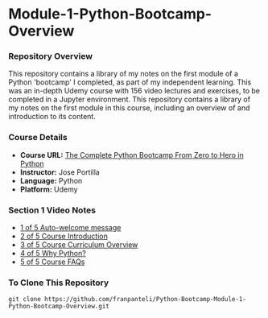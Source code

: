 # Module-1-Python-Bootcamp-Overview
### Repository Overview 

This repository contains a library of my notes on the first module of a Python 'bootcamp' I completed, as part of my independent learning. This was an in-depth Udemy course with 156 video lectures and exercises, to be completed in a Jupyter environment. This repository contains a library of my notes on the first module in this course, including an overview of and introduction to its content. 

### Course Details
- **Course URL:** [The Complete Python Bootcamp From Zero to Hero in Python](https://www.udemy.com/course/complete-python-bootcamp/?couponCode=ST18MT62524)
- **Instructor:** Jose Portilla
- **Language:** Python
- **Platform:** Udemy 
  
### Section 1 Video Notes
- [1 of 5 Auto-welcome message](https://github.com/franpanteli/Python-Bootcamp-Module-1-Python-Bootcamp-Overview/blob/main/Notes%20on%20Videos%20-%20Module%201%20Python%20Bootcamp%20Overview/1%20of%205%20Auto-welcome%20message.pdf)
- [2 of 5 Course Introduction](https://github.com/franpanteli/Python-Bootcamp-Module-1-Python-Bootcamp-Overview/blob/main/Notes%20on%20Videos%20-%20Module%201%20Python%20Bootcamp%20Overview/2%20of%205%20Course%20Introduction.pdf)
- [3 of 5 Course Curriculum Overview](https://github.com/franpanteli/Python-Bootcamp-Module-1-Python-Bootcamp-Overview/blob/main/Notes%20on%20Videos%20-%20Module%201%20Python%20Bootcamp%20Overview/3%20of%205%20Course%20Curriculum%20Overview.pdf)
- [4 of 5 Why Python?](https://github.com/franpanteli/Python-Bootcamp-Module-1-Python-Bootcamp-Overview/blob/main/Notes%20on%20Videos%20-%20Module%201%20Python%20Bootcamp%20Overview/4%20of%205%20Why%20Python%3F.pdf)
- [5 of 5 Course FAQs](https://github.com/franpanteli/Python-Bootcamp-Module-1-Python-Bootcamp-Overview/blob/main/Notes%20on%20Videos%20-%20Module%201%20Python%20Bootcamp%20Overview/5%20of%205%20Course%20FAQs.pdf)

### To Clone This Repository
```
git clone https://github.com/franpanteli/Python-Bootcamp-Module-1-Python-Bootcamp-Overview.git
```
